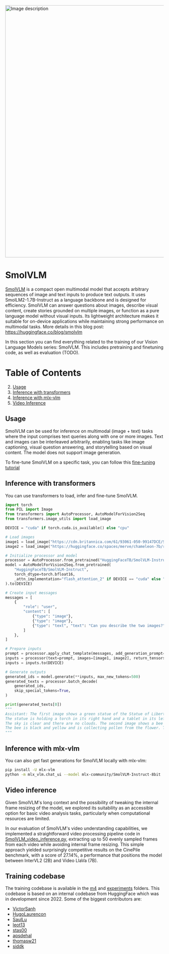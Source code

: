 
<img src="https://huggingface.co/datasets/huggingface/documentation-images/resolve/main/SmolVLM.png" width="800" height="auto" alt="Image description">

# SmolVLM
[SmolVLM](https://huggingface.co/HuggingFaceTB/SmolVLM-Instruct) is a compact open multimodal model that accepts arbitrary sequences of image and text inputs to produce text outputs. It uses SmolLM2-1.7B-Instruct as a language backbone and is designed for efficiency. SmolVLM can answer questions about images, describe visual content, create stories grounded on multiple images, or function as a pure language model without visual inputs. Its lightweight architecture makes it suitable for on-device applications while maintaining strong performance on multimodal tasks.
More details in this blog post: https://huggingface.co/blog/smolvlm

In this section you can find everything related to the training of our Vision Language Models series: SmolVLM. This includes pretraining and finetuning code, as well as evaluation (TODO).

#  Table of Contents
2. [Usage](#usage)
3. [Inference with transformers](#inference-with-transformers)
4. [Inference with mlx-vlm](#inference-with-mlx-vlm)
5. [Video Inference](#video-inference)

## Usage

SmolVLM can be used for inference on multimodal (image + text) tasks where the input comprises text queries along with one or more images. Text and images can be interleaved arbitrarily, enabling tasks like image captioning, visual question answering, and storytelling based on visual content. The model does not support image generation.

To fine-tune SmolVLM on a specific task, you can follow this [fine-tuning tutorial](finetuning/Smol_VLM_FT.ipynb)

## Inference with transformers

You can use transformers to load, infer and fine-tune SmolVLM.

```python
import torch
from PIL import Image
from transformers import AutoProcessor, AutoModelForVision2Seq
from transformers.image_utils import load_image

DEVICE = "cuda" if torch.cuda.is_available() else "cpu"

# Load images
image1 = load_image("https://cdn.britannica.com/61/93061-050-99147DCE/Statue-of-Liberty-Island-New-York-Bay.jpg")
image2 = load_image("https://huggingface.co/spaces/merve/chameleon-7b/resolve/main/bee.jpg")

# Initialize processor and model
processor = AutoProcessor.from_pretrained("HuggingFaceTB/SmolVLM-Instruct")
model = AutoModelForVision2Seq.from_pretrained(
    "HuggingFaceTB/SmolVLM-Instruct",
    torch_dtype=torch.bfloat16,
    _attn_implementation="flash_attention_2" if DEVICE == "cuda" else "eager",
).to(DEVICE)

# Create input messages
messages = [
    {
        "role": "user",
        "content": [
            {"type": "image"},
            {"type": "image"},
            {"type": "text", "text": "Can you describe the two images?"}
        ]
    },
]

# Prepare inputs
prompt = processor.apply_chat_template(messages, add_generation_prompt=True)
inputs = processor(text=prompt, images=[image1, image2], return_tensors="pt")
inputs = inputs.to(DEVICE)

# Generate outputs
generated_ids = model.generate(**inputs, max_new_tokens=500)
generated_texts = processor.batch_decode(
    generated_ids,
    skip_special_tokens=True,
)

print(generated_texts[0])
"""
Assistant: The first image shows a green statue of the Statue of Liberty standing on a stone pedestal in front of a body of water. 
The statue is holding a torch in its right hand and a tablet in its left hand. The water is calm and there are no boats or other objects visible. 
The sky is clear and there are no clouds. The second image shows a bee on a pink flower. 
The bee is black and yellow and is collecting pollen from the flower. The flower is surrounded by green leaves.
"""
```
## Inference with mlx-vlm

You can also get fast generations for SmolVLM locally with mlx-vlm:
```bash
pip install -U mlx-vlm
python -m mlx_vlm.chat_ui --model mlx-community/SmolVLM-Instruct-8bit
```

## Video inference

Given SmolVLM's long context and the possibility of tweaking the internal frame resizing of the model, we explored its suitability as an accessible option for basic video analysis tasks, particularly when computational resources are limited.

In our evaluation of SmolVLM's video understanding capabilities, we implemented a straightforward video processing pipeline code in [SmolVLM_video_inference.py](../tools/smolvlm_local_inference/SmolVLM_video_inference.py), extracting up to 50 evenly sampled frames from each video while avoiding internal frame resizing. This simple approach yielded surprisingly competitive results on the CinePile benchmark, with a score of 27.14%, a performance that positions the model between InterVL2 (2B) and Video LlaVa (7B).

## Training codebase

The training codebase is available in the [m4](m4) and [experiments](experiments) folders. This codebase is based on an internal codebase from HuggingFace which was in development since 2022. Some of the biggest contributors are:

- [VictorSanh](https://github.com/VictorSanh)
- [HugoLaurencon](https://github.com/HugoLaurencon)
- [SaulLu](https://github.com/SaulLu)
- [leot13](https://github.com/leot13)
- [stas00](https://github.com/stas00)
- [apsdehal](https://github.com/apsdehal)
- [thomasw21](https://github.com/thomasw21)
- [siddk](https://github.com/siddk)

